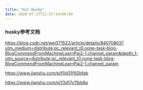 ```yaml
---
title: "Git Husky"
date: 2020-07-27T22:57:14+08:00
---
```


### husky参考文档

https://blog.csdn.net/wei371522/article/details/84070803?utm_medium=distribute.pc_relevant_t0.none-task-blog-BlogCommendFromMachineLearnPai2-1.channel_param&depth_1-utm_source=distribute.pc_relevant_t0.none-task-blog-BlogCommendFromMachineLearnPai2-1.channel_param


https://www.jianshu.com/p/f0d31f92bfab

https://www.jianshu.com/p/f3d17c11bb8a